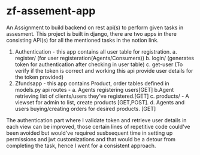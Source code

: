 # zf-assement-app
An Assignment to build backend on rest api(s) to perform given tasks in assesment. 
This project is built in django, there are two apps in there consisting API(s) for all the mentioned tasks in the notion link.
1. Authentication - this app contains all user table for registration.
   a. register/ (for user registeration(Agents/Consumers))
   b. login/ (generates token for authentication after checking in user table)
   c. get-user (To verify if the token is correct and working this api provide user details for the token provided)
2. Zfundsapp - this app contains Product, order tables defined in models.py api routes -
   a. Agents registering users[GET]
   b.Agent retrieving list of clients/users they've registered.[GET]
   c. products/ - A viewset for admin to list, create products [GET,POST].
   d. Agents and users buying/creating orders for desired products. [GET]
   
The authentication part where I validate token and retrieve user details in each view can be improved, those certain lines of repetitive code could've been avoided but
would've required susbsequent time in setting up permissions and jwt customizations  and that would be a detour from completing the task, hence I went for a consistent approach.
